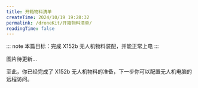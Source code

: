 ```yaml
---
title: 开箱物料清单
createTime: 2024/10/19 19:28:32
permalink: /droneKit/开箱物料清单/
readingTime: false
---
```


<!-- TODO(Derkai): 待更新一个开箱视频 -->
::: note 本篇目标：完成 X152b 无人机物料装配，并能正常上电
:::

图片待更新…

至此，你已经完成了 X152b 无人机物料的准备，下一步你可以配置无人机电脑的远程访问。